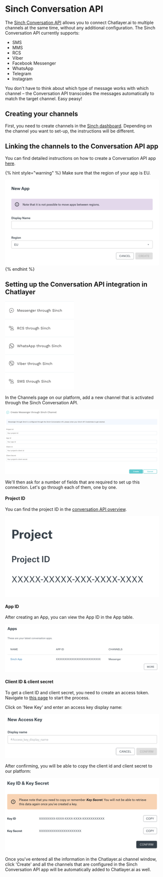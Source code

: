 # Sinch Conversation API

The [Sinch Conversation API](https://www.sinch.com/products/apis/messaging/conversation-api/) allows you to connect Chatlayer.ai to multiple channels at the same time, without any additional configuration. The Sinch Conversation API currently supports:

* SMS
* MMS
* RCS
* Viber
* Facebook Messenger
* WhatsApp
* Telegram
* Instagram

You don't have to think about which type of message works with which channel – the Conversation API transcodes the messages automatically to match the target channel. Easy peasy! 

## Creating your channels

First, you need to create channels in the [Sinch dashboard](https://dashboard.sinch.com/). Depending on the channel you want to set-up, the instructions will be different.

## Linking the channels to the Conversation API app

You can find detailed instructions on how to create a Conversation API app [here](https://developers.sinch.com/docs/conversation-getting-started).

{% hint style="warning" %}
Make sure that the region of your app is EU.

![](../.gitbook/assets/image%20%28351%29.png)
{% endhint %}

## Setting up the Conversation API integration in Chatlayer

![](../.gitbook/assets/image%20%28316%29.png)

In the Channels page on our platform, add a new channel that is activated through the Sinch Conversation API. 

![](../.gitbook/assets/image%20%28306%29.png)

We'll then ask for a number of fields that are required to set up this connection. Let's go through each of them, one by one.

#### Project ID

You can find the project ID in the [conversation API overview](https://dashboard.sinch.com/convapi/overview).

![](../.gitbook/assets/image%20%28303%29.png)

#### App ID

After creating an App, you can view the App ID in the App table.

![](../.gitbook/assets/image%20%28304%29.png)

#### Client ID & client secret

To get a client ID and client secret, you need to create an access token. Navigate to [this page](https://dashboard.sinch.com/settings/access-keys) to start the process.

Click on 'New Key' and enter an access key display name:

![](../.gitbook/assets/image%20%28305%29.png)

After confirming, you will be able to copy the client id and client secret to our platform:

![](../.gitbook/assets/image%20%28308%29.png)

Once you've entered all the information in the Chatlayer.ai channel window, click 'Create' and all the channels that are configured in the Sinch Conversation API app will be automatically added to Chatlayer.ai as well.

